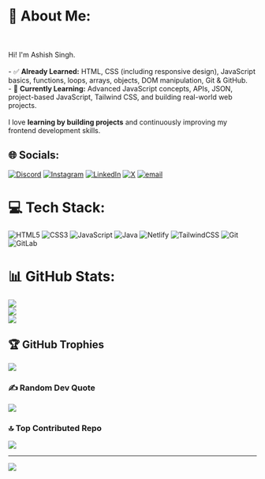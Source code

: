 # 💫 About Me:
<br><br>Hi! I'm Ashish Singh.  <br><br>- ✅ **Already Learned:** HTML, CSS (including responsive design), JavaScript basics, functions, loops, arrays, objects, DOM manipulation, Git & GitHub.  <br>- 🚀 **Currently Learning:** Advanced JavaScript concepts, APIs, JSON, project-based JavaScript, Tailwind CSS, and building real-world web projects.  <br><br>I love **learning by building projects** and continuously improving my frontend development skills.<br>


## 🌐 Socials:
[![Discord](https://img.shields.io/badge/Discord-%237289DA.svg?logo=discord&logoColor=white)](https://discord.gg/https://discord.gg/R24hDRf5) [![Instagram](https://img.shields.io/badge/Instagram-%23E4405F.svg?logo=Instagram&logoColor=white)](https://instagram.com/itsashishsinghh) [![LinkedIn](https://img.shields.io/badge/LinkedIn-%230077B5.svg?logo=linkedin&logoColor=white)](https://linkedin.com/in/https://www.linkedin.com/in/ashish-singh-0aa560281/) [![X](https://img.shields.io/badge/X-black.svg?logo=X&logoColor=white)](https://x.com/https://x.com/Aashish_singhhh) [![email](https://img.shields.io/badge/Email-D14836?logo=gmail&logoColor=white)](mailto:aashishsingh7272@gmail.com) 

# 💻 Tech Stack:
![HTML5](https://img.shields.io/badge/html5-%23E34F26.svg?style=for-the-badge&logo=html5&logoColor=white) ![CSS3](https://img.shields.io/badge/css3-%231572B6.svg?style=for-the-badge&logo=css3&logoColor=white) ![JavaScript](https://img.shields.io/badge/javascript-%23323330.svg?style=for-the-badge&logo=javascript&logoColor=%23F7DF1E) ![Java](https://img.shields.io/badge/java-%23ED8B00.svg?style=for-the-badge&logo=openjdk&logoColor=white) ![Netlify](https://img.shields.io/badge/netlify-%23000000.svg?style=for-the-badge&logo=netlify&logoColor=#00C7B7) ![TailwindCSS](https://img.shields.io/badge/tailwindcss-%2338B2AC.svg?style=for-the-badge&logo=tailwind-css&logoColor=white) ![Git](https://img.shields.io/badge/git-%23F05033.svg?style=for-the-badge&logo=git&logoColor=white) ![GitLab](https://img.shields.io/badge/gitlab-%23181717.svg?style=for-the-badge&logo=gitlab&logoColor=white)
# 📊 GitHub Stats:
![](https://github-readme-stats.vercel.app/api?username=Aashish-singh01&theme=dark&hide_border=false&include_all_commits=true&count_private=false)<br/>
![](https://nirzak-streak-stats.vercel.app/?user=Aashish-singh01&theme=dark&hide_border=false)<br/>
![](https://github-readme-stats.vercel.app/api/top-langs/?username=Aashish-singh01&theme=dark&hide_border=false&include_all_commits=true&count_private=false&layout=compact)

## 🏆 GitHub Trophies
![](https://github-profile-trophy.vercel.app/?username=Aashish-singh01&theme=onedark&no-frame=false&no-bg=true&margin-w=4)

### ✍️ Random Dev Quote
![](https://quotes-github-readme.vercel.app/api?type=horizontal&theme=radical)

### 🔝 Top Contributed Repo
![](https://github-contributor-stats.vercel.app/api?username=Aashish-singh01&limit=5&theme=dark&combine_all_yearly_contributions=true)

---
[![](https://visitcount.itsvg.in/api?id=Aashish-singh01&icon=0&color=0)](https://visitcount.itsvg.in)

<!-- Proudly created with GPRM ( https://gprm.itsvg.in ) -->

